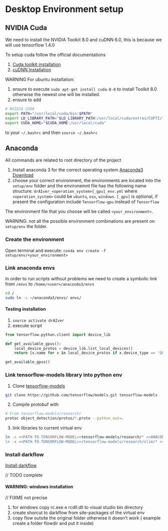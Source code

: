 # Desktop Environment setup #

## NVIDIA Cuda ##

We need to install the NVIDIA Toolkit 8.0 and cuDNN 6.0,
this is because we will use tensorflow 1.4.0

To setup cuda follow the official documentations

1. [Cuda toolkit installation](http://developer.download.nvidia.com/compute/cuda/8.0/secure/Prod2/docs/sidebar/CUDA_Quick_Start_Guide.pdf?jt8hlC2y6mZQpU3FGuS8yF7Lj0fRVC6LBxKROaolCbk4cbeQmp6QJk9cTRaPL1V_bAHkdem4lJoRgCJIl4mr7DAd7qgn4WHkqIU1VQrY6V501GTlncn9ySo8k3VAX-yxU6NRGjAkt-dFiAJJxO70PgmX9QrswHfYRfMETOgLMZWEuFIe)
2. [cuDNN Installation](http://docs.nvidia.com/deeplearning/sdk/cudnn-install/index.html#installdriver)

WARNING For ubuntu installation:
1. ensure to execute ```sudo apt-get install cuda-8-0``` to install Toolkit 8.0 otherwise the newest one will be installed.
2. ensure to add 
```sh
# NVIDIA CUDA
export PATH="/usr/local/cuda/bin:$PATH"
export LD_LIBRARY_PATH="$LD_LIBRARY_PATH:/usr/local/cuda/extras/CUPTI/lib64"
export CUDA_HOME="$CUDA_HOME:/usr/local/cuda"
```
to your ```~/.bashrc``` and then ```source ~/.bashrc```

## Anaconda ##

All commands are related to root directory of the project

1. Install anaconda 3 for the correct operating system [Anaconda3 Download](https://www.anaconda.com/download/)
2. choose your correct environment, the environments are located into the ```setup/env``` folder and the environemnt file has the following name structure:  ```drAIver_<operation_system>[_gpu]_env.yml``` where ```<operation_system>``` could be ```ubuntu```, ```osx```, ```windows```. ```[_gpu]``` is optional, if present the configuration include ```Tensorflow-gpu``` instead of ```Tensorflow```

The environment file that you choose will be called ```<your_environment>```.

WARNING: not all the possible environment combinations are present on ```setup/env``` the folder.

### Create the environment ###
Open terminal and execute:  ```conda env create -f setup/env/<your_environment>```

### Link anaconda envs ###

In order to run scripts without problems we need to create a symbolic link from ```/envs``` to ```/home/<user>/anaconda3/envs```

```bash
cd /
sudo ln -s ~/anaconda3/envs/ envs/
```

#### Testing installation ####
1. ```source activate drAIver```
2. execute script
```python
from tensorflow.python.client import device_lib

def get_available_gpus():
    local_device_protos = device_lib.list_local_devices()
    return [x.name for x in local_device_protos if x.device_type == 'GPU']

get_available_gpus()
```

### Link tensorflow-models library into python env ###
1. Clone [tensorflow-models](https://github.com/tensorflow/models)
```sh
git clone https://github.com/tensorflow/models.git tensorflow-models
 ```

2. Compile protobuf with
```sh
# From tensorflow-models/research/
protoc object_detection/protos/*.proto --python_out=.
 ```

3. link libraries to current virtual env
```sh
ln -s <<PATH-TO-TENSORFLOW-MODEL>>tensorflow-models/research/* <<ANACONDA-INSTALLATION-DIR>>/anaconda3/envs/drAIver/lib/python3.5/site-packages/
ln -s <<PATH-TO-TENSORFLOW-MODEL>>/tensorflow-models/research/slim/* <<ANACONDA-INSTALLATION-DIR>>/anaconda3/envs/drAIver/lib/python3.5/site-packages/
 ```

### Install darkflow ###
 [Install darkflow](https://github.com/thtrieu/darkflow)

 // TODO complete

#### WARNING:  windows installation ####

// FIXME not precise
1. for windows copy rc.exe e rcdll.dll to visual studio bin directory
2. create shorcut to darkflow from site-packages of the virtual env
3. copy flow outsite the original folder otherwise it doesn't work ( example create a folder flowdir and put it inside)
